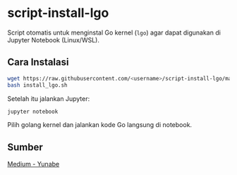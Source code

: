 # script-install-lgo

Script otomatis untuk menginstal Go kernel (`lgo`) agar dapat digunakan di Jupyter Notebook (Linux/WSL).

## Cara Instalasi

```bash
wget https://raw.githubusercontent.com/<username>/script-install-lgo/main/install_lgo.sh -O install_lgo.sh
bash install_lgo.sh
```

Setelah itu jalankan Jupyter:

```bash
jupyter notebook
```

Pilih golang kernel dan jalankan kode Go langsung di notebook.

## Sumber
[Medium - Yunabe](https://medium.com/@yunabe/interactive-go-programming-with-jupyter-93fbf089aff1)
